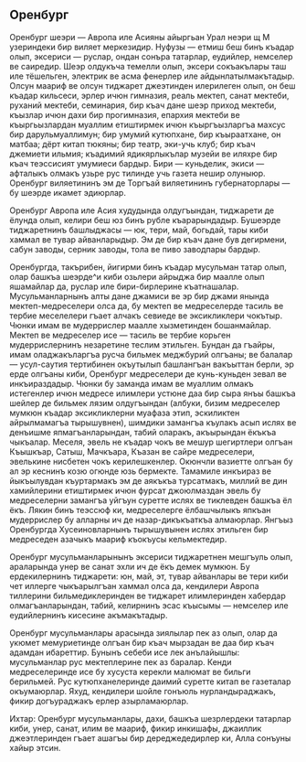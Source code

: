 ## Оренбург

Оренбург шеэри — Авропа иле Асияны айыргьан Урал неэри щ М узериндеки бир виляет меркезидир.
Нуфузы — етмиш беш бинъ къадар олып, эксериси — руслар, ондан сонъра татарлар, еудийлер, немселер ве саиредир.
Шеэр олдукъча темелли олып, эксери сокъакълары таш иле тёшельген, электрик ве асма фенерлер иле айдынлатылмакътадыр.
Олсун маариф ве олсун тиджарет джеэтинден илерилеген олып, он беш къадар кильсеси, эрлер ичюн гимназия, реаль мектеп, санат мектеби, руханий мектеби, семинария, бир къач дане шеэр приход мектеби, къызлар ичюн дахи бир прогимназия, епархия мектеби ве къыргьызлардан муаллим етиштирмек ичюн къыргъызларгъа махсус бир дарульмуаллимун; бир умумий кутюпхане, бир къыраатхане, он матбаа; дёрт китап тюкяны; бир театр, эки-учь клуб; бир къач джемиети ильмия; къадимий ядикярлыкълар музейи ве иляхре бир къач теэссисият умумиеси бардыр.
Бири — куньделик, экиси — афталыкъ олмакъ узьре рус тилинде учь газета нешир олуныюр.
Оренбург виляетининъ эм де Торгъай виляетининъ губернаторлары — бу шеэрде икамет эдиюрлар.

Оренбург Авропа иле Асия худудында олдугъындан, тиджарети де ёлунда олып, келири беш юз бинъ рубле къарарындадыр.
Бушеэрде тиджаретнинъ башлыджасы — юк, тери, май, богьдай, тары киби хаммал ве тувар айванларыдыр.
Эм де бир къач дане був дегирмени, сабун заводы, серник заводы, тола ве пиво заводпары бардыр.

Оренбургда, такърибен, йигирми бинъ къадар мусульман татар олып, олар башкъа шеэрде^и киби озьлери айрыджа бир маалле олып яшамайлар да, руслар иле бири-бирлерине къатнашалар.
Мусульманларнынъ алты дане джамиси ве эр бир джами янында мектеп-медреселери олса да, бу мектеп ве медреселерде тасиль ве тербие меселелери гъает алчакъ севиеде ве эксикликлери чокътыр.
Чюнки имам ве мудеррислер маалле хызметинден бошанмайлар.
Мектеп ве медреселер исе — тасиль ве тербие корьген мудеррислернинъ незаретине теслим этильген.
Бундан да гъайры, имам оладжакъларгъа русча бильмек меджбурий олгъаны; ве балалар — усул-саутия тертибинен окъутылып башлангъан вакъыттан берли, эр ерде олгъаны киби, Оренбург медреселери де кунь-куньден зевал ве инкъираздадыр.
Чюнки бу заманда имам ве муаллим олмакъ истегенлер ичюн медресе илимлери устюне даа бир сыра янъы башкъа шейлер де бильмек лязим олдугъындан (албуки, бизим медреселер мумкюн къадар эксикликлерни муафаза этип, эскиликтен айрылмамагъа тырышувнен), шимдики замангъа къулакъ асып ислях ве денъишме япмагъанларындан, табий оларакъ, акъырындан ёкъкъа чыкъалар.
Меселя, эвель не къадар чокъ ве мешур шегиртлери олгъан Къышкъар, Сатыш, Мачкъара, Къазан ве сайре медреселери, эвелькине нисбетен чокъ керилешкенлер.
Окюнчли вазиетте олгъан бу ал эр кеснинъ козю огюнде юзь бермекте.
Тамамиле инкъираз ве йыкъылувдан къуртармакъ эм де аякъкъа турсатмакъ, миллий ве дин хамийлерини етиштирмек ичюн фурсат джоюлмаздан эвель бу медреселерни замангъа уйгъун суретте ислях ве тиклевден башкъа ёл ёкъ.
Лякин бинъ теэссюф ки, медреселерге ёлбашчылыкъ япкъан мудеррислер бу алларны ич де назар-дикъкъаткъа алмаюрлар.
Янгъыз Оренбургда Хусеиновларнынъ тырышувынен ислях этильген бир медреседен азачыкъ маариф къокъусы кельмектедир.

Оренбург мусульманларынынъ эксериси тиджаретнен мешгъуль олып, араларында унер ве санат эхли ич де ёкъ демек мумкюн.
Бу ердекилернинъ тиджарети: юн, май, эт, тувар айванлары ве тери киби чет иллерге чыкъарылгъан хаммал олса да, кендилери Авропа тиллерини бильмедиклеринден ве тиджарет илимлеринден хабердар олмагъанларындан, табий, келирнинъ эсас къысымы — немселер иле еудийлернинъ кисесине акъмакътадыр.

Оренбург мусульманлары арасында зиялылар пек аз олып, олар да укюмет мемуриетинде олгъан бир къач мырзадан ве даа бир къач адамдан ибареттир.
Бунынъ себеби исе лек анълайышлы: мусульманлар рус мектеплерине пек аз баралар.
Кенди медреселеринде исе бу хусуста керекли малюмат ве бильги берильмей.
Рус кутюпханелеринде даимий суретте китап ве газеталар окъумаюрлар.
Яхуд, кендилери шойле гонъюль нурландыраджакъ, фикир догъураджакъ ерлер азырламаюрлар.

Ихтар: Оренбург мусульманлары, дахи, башкъа шезрлердеки татарлар киби, унер, санат, илим ве маариф, фикир инкишафы, джаиллик джеэтлеринден гъает ашагъы бир дереджедедирлер ки, Алла сонъуны хайыр этсин.
